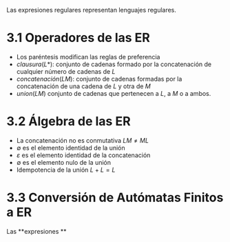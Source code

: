 Las expresiones regulares representan lenguajes regulares.

# 3.1 Operadores de las ER
- Los paréntesis modifican las reglas de preferencia
- $clausura (L*)$: conjunto de cadenas formado por la concatenación de cualquier número de cadenas de $L$
- $concatenación(LM)$: conjunto de cadenas formadas por la concatenación de una cadena de $L$ y otra de $M$ 
- $union(LM)$ conjunto de cadenas que pertenecen a $L$, a $M$ o a ambos.

# 3.2 Álgebra de las ER
- La concatenación no es conmutativa $LM \neq ML$ 
- $\emptyset$ es el elemento identidad de la unión
- $ε$ es el elemento identidad de la concatenación
- $\emptyset$ es el elemento nulo de la unión
- Idempotencia de la unión $L+L=L$

# 3.3 Conversión de Autómatas Finitos a ER
Las **expresiones **